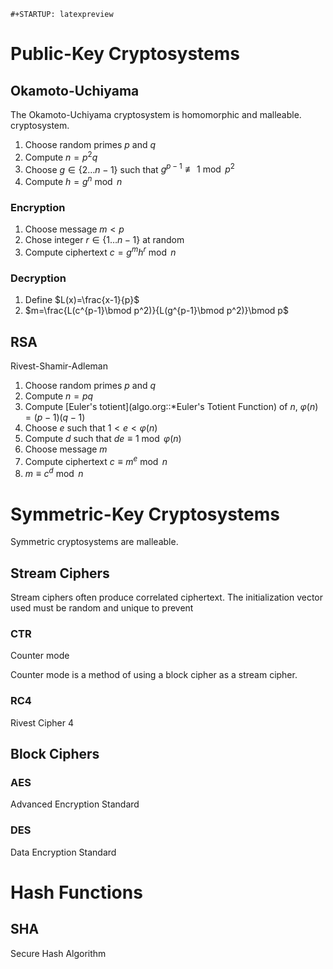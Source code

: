 ```{=org}
#+STARTUP: latexpreview
```
# Public-Key Cryptosystems

## Okamoto-Uchiyama

The Okamoto-Uchiyama cryptosystem is homomorphic and malleable.
cryptosystem.

1.  Choose random primes $p$ and $q$
2.  Compute $n=p^2q$
3.  Choose $g\in\{2\ldots n-1\}$ such that
    $g^{p-1} \not\equiv 1\bmod p^2$
4.  Compute $h=g^n\bmod n$

### Encryption

1.  Choose message $m<p$
2.  Chose integer $r\in\{1\ldots n-1\}$ at random
3.  Compute ciphertext $c=g^mh^r\bmod n$

### Decryption

1.  Define $L(x)=\frac{x-1}{p}$
2.  $m=\frac{L(c^{p-1}\bmod p^2)}{L(g^{p-1}\bmod p^2)}\bmod p$

## RSA

Rivest-Shamir-Adleman

1.  Choose random primes $p$ and $q$
2.  Compute $n=pq$
3.  Compute [Euler\'s totient](algo.org::*Euler's Totient Function) of
    $n$, $\varphi(n)=(p-1)(q-1)$
4.  Choose $e$ such that $1<e<\varphi(n)$
5.  Compute $d$ such that $de \equiv 1\bmod \varphi(n)$
6.  Choose message $m$
7.  Compute ciphertext $c\equiv m^e \bmod n$
8.  $m\equiv c^d \bmod n$

# Symmetric-Key Cryptosystems

Symmetric cryptosystems are malleable.

## Stream Ciphers

Stream ciphers often produce correlated ciphertext. The initialization
vector used must be random and unique to prevent

### CTR

Counter mode

Counter mode is a method of using a block cipher as a stream cipher.

### RC4

Rivest Cipher 4

## Block Ciphers

### AES

Advanced Encryption Standard

### DES

Data Encryption Standard

# Hash Functions

## SHA

Secure Hash Algorithm
